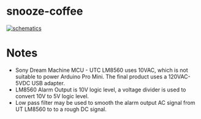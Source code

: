 snooze-coffee
=============

[![schematics](https://raw.github.com/hezhao/snooze-coffee/master/schematics-small.jpg)](https://raw.github.com/hezhao/snooze-coffee/master/schematics.jpg)

Notes
=====
* Sony Dream Machine MCU - UTC LM8560 uses 10VAC, which is not suitable to power Arduino Pro Mini. The final product uses a 120VAC-5VDC USB adapter.
* LM8560 Alarm Output is 10V logic level, a voltage divider is used to convert 10V to 5V logic level.
* Low pass filter may be used to smooth the alarm output AC signal from UT LM8560 to to a rough DC signal. 
